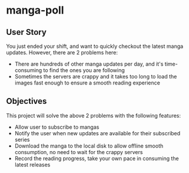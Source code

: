 # manga-poll

## User Story

You just ended your shift, and want to quickly checkout the latest manga updates.
However, there are 2 problems here:
- There are hundreds of other manga updates per day, and it's time-consuming to find the ones you are following
- Sometimes the servers are crappy and it takes too long to load the images fast enough to ensure a smooth reading experience

## Objectives

This project will solve the above 2 problems with the following features:
- Allow user to subscribe to mangas
- Notify the user when new updates are available for their subscribed series
- Download the manga to the local disk to allow offline smooth consumption, no need to wait for the crappy servers
- Record the reading progress, take your own pace in consuming the latest releases
